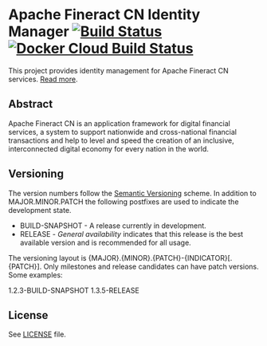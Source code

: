 # Apache Fineract CN Identity Manager [![Build Status](https://api.travis-ci.com/apache/fineract-cn-identity.svg?branch=develop)](https://travis-ci.com/apache/fineract-cn-identity)  [![Docker Cloud Build Status](https://img.shields.io/docker/cloud/build/apache/fineract-cn-identity)](https://hub.docker.com/r/apache/fineract-cn-identity/builds)

This project provides identity management for Apache Fineract CN services.
[Read more](https://cwiki.apache.org/confluence/display/FINERACT/Fineract+CN+Project+Structure#FineractCNProjectStructure-identity).

## Abstract
Apache Fineract CN is an application framework for digital financial services, a system to support nationwide and cross-national financial transactions and help to level and speed the creation of an inclusive, interconnected digital economy for every nation in the world.

## Versioning
The version numbers follow the [Semantic Versioning](http://semver.org/) scheme.
In addition to MAJOR.MINOR.PATCH the following postfixes are used to indicate the development state.

* BUILD-SNAPSHOT - A release currently in development.
* RELEASE - _General availability_ indicates that this release is the best available version and is recommended for all usage.

The versioning layout is {MAJOR}.{MINOR}.{PATCH}-{INDICATOR}[.{PATCH}]. Only milestones and release candidates can  have patch versions. Some examples:

1.2.3-BUILD-SNAPSHOT
1.3.5-RELEASE

## License
See [LICENSE](LICENSE) file.
